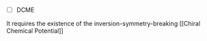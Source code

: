 - [ ] DCME

It requires the existence of the inversion-symmetry-breaking [[Chiral Chemical Potential]]
